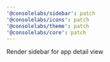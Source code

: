 ```yaml
---
'@consolelabs/sidebar': patch
'@consolelabs/icons': patch
'@consolelabs/theme': patch
'@consolelabs/core': patch
---
```


Render sidebar for app detail view
